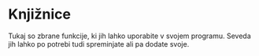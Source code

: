 # Knjižnice

Tukaj so zbrane funkcije, ki jih lahko uporabite v svojem programu. Seveda jih lahko po potrebi tudi spreminjate ali pa dodate svoje.
